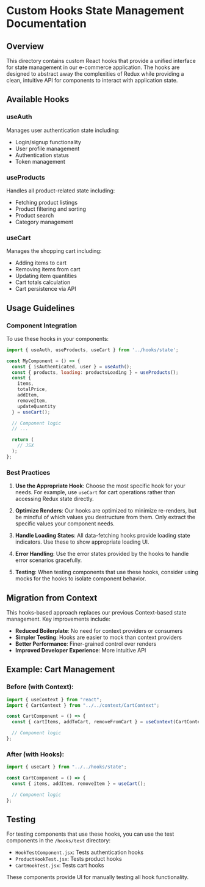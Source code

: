 # Custom Hooks State Management Documentation

## Overview

This directory contains custom React hooks that provide a unified interface for state management in our e-commerce application. The hooks are designed to abstract away the complexities of Redux while providing a clean, intuitive API for components to interact with application state.

## Available Hooks

### useAuth

Manages user authentication state including:

- Login/signup functionality
- User profile management
- Authentication status
- Token management

### useProducts

Handles all product-related state including:

- Fetching product listings
- Product filtering and sorting
- Product search
- Category management

### useCart

Manages the shopping cart including:

- Adding items to cart
- Removing items from cart
- Updating item quantities
- Cart totals calculation
- Cart persistence via API

## Usage Guidelines

### Component Integration

To use these hooks in your components:

```jsx
import { useAuth, useProducts, useCart } from '../hooks/state';

const MyComponent = () => {
  const { isAuthenticated, user } = useAuth();
  const { products, loading: productsLoading } = useProducts();
  const {
    items,
    totalPrice,
    addItem,
    removeItem,
    updateQuantity
  } = useCart();

  // Component logic
  // ...

  return (
    // JSX
  );
};
```

### Best Practices

1. **Use the Appropriate Hook**: Choose the most specific hook for your needs. For example, use `useCart` for cart operations rather than accessing Redux state directly.

2. **Optimize Renders**: Our hooks are optimized to minimize re-renders, but be mindful of which values you destructure from them. Only extract the specific values your component needs.

3. **Handle Loading States**: All data-fetching hooks provide loading state indicators. Use these to show appropriate loading UI.

4. **Error Handling**: Use the error states provided by the hooks to handle error scenarios gracefully.

5. **Testing**: When testing components that use these hooks, consider using mocks for the hooks to isolate component behavior.

## Migration from Context

This hooks-based approach replaces our previous Context-based state management. Key improvements include:

- **Reduced Boilerplate**: No need for context providers or consumers
- **Simpler Testing**: Hooks are easier to mock than context providers
- **Better Performance**: Finer-grained control over renders
- **Improved Developer Experience**: More intuitive API

## Example: Cart Management

### Before (with Context):

```jsx
import { useContext } from "react";
import { CartContext } from "../../context/CartContext";

const CartComponent = () => {
  const { cartItems, addToCart, removeFromCart } = useContext(CartContext);

  // Component logic
};
```

### After (with Hooks):

```jsx
import { useCart } from "../../hooks/state";

const CartComponent = () => {
  const { items, addItem, removeItem } = useCart();

  // Component logic
};
```

## Testing

For testing components that use these hooks, you can use the test components in the `/hooks/test` directory:

- `HookTestComponent.jsx`: Tests authentication hooks
- `ProductHookTest.jsx`: Tests product hooks
- `CartHookTest.jsx`: Tests cart hooks

These components provide UI for manually testing all hook functionality.
